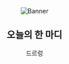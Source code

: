 
<!-- Banner Section -->
<div align="center">
  <!-- Waving banner image -->
  <img src="https://capsule-render.vercel.app/api?type=waving&amp;color=gradient&amp;customColorList=3,4,6,11,19,18&amp;height=200&amp;text=Hello%20World!&amp;fontSize=58&amp;fontAlign=25&amp;fontAlignY=43" alt="Banner" />
   
  </div>
</div>



<!-- 재미 요소 -->
<h2 align="center"> 오늘의 한 마디</h2>
<p align="center">
  드르렁
</p>
